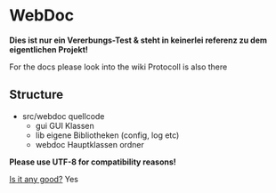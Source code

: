 # WebDoc
**Dies ist nur ein Vererbungs-Test & steht in keinerlei referenz zu dem eigentlichen Projekt!**

For the docs please look into the wiki
Protocoll is also there

## Structure
* src/webdoc quellcode
  * gui GUI Klassen
  * lib eigene Bibliotheken (config, log etc)
  * webdoc Hauptklassen ordner
  
**Please use UTF-8 for compatibility reasons!**

[Is it any good?](https://news.ycombinator.com/item?id=3067434)
Yes